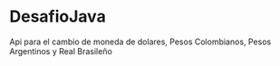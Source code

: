 # DesafioJava

Api para el cambio de moneda de dolares, Pesos Colombianos, Pesos Argentinos y Real Brasileño
